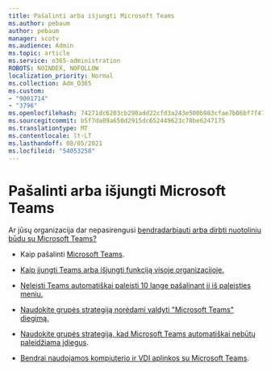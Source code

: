 ```yaml
---
title: Pašalinti arba išjungti Microsoft Teams
ms.author: pebaum
author: pebaum
manager: scotv
ms.audience: Admin
ms.topic: article
ms.service: o365-administration
ROBOTS: NOINDEX, NOFOLLOW
localization_priority: Normal
ms.collection: Adm_O365
ms.custom:
- "9001714"
- "3796"
ms.openlocfilehash: 74271dc6203cb290add22cfd3a243e500b983cfae7b06bf7f47e892b868ff4e7
ms.sourcegitcommit: b5f7da89a650d2915dc652449623c78be6247175
ms.translationtype: MT
ms.contentlocale: lt-LT
ms.lasthandoff: 08/05/2021
ms.locfileid: "54053258"
---
```

# <a name="remove-or-turn-off-microsoft-teams"></a>Pašalinti arba išjungti Microsoft Teams

Ar jūsų organizacija dar nepasirengusi [bendradarbiauti arba dirbti nuotoliniu būdu su Microsoft Teams?](https://products.office.com/microsoft-teams/group-chat-software?&OCID=AID2000955_SEM_WiLWtgAAAKcGoHNG:20200305184100:s&msclkid=cbe12a5675e41135662d7437325dbd9a&ef_id=WiLWtgAAAKcGoHNG:20200305184100:s)

- Kaip pašalinti [Microsoft Teams](https://support.office.com/article/Uninstall-Microsoft-Teams-3b159754-3c26-4952-abe7-57d27f5f4c81).

- [Kaip įjungti Teams arba išjungti funkciją visoje organizacijoje.](https://docs.microsoft.com/MicrosoftTeams/office-365-set-up)

- [Neleisti Teams automatiškai paleisti 10 lange pašalinant jį iš paleisties meniu.](https://support.microsoft.com/help/4026268/windows-10-change-startup-apps)

- [Naudokite grupės strategiją norėdami valdyti "Microsoft Teams" diegimą.](https://docs.microsoft.com/deployoffice/teams-install#use-group-policy-to-control-the-installation-of-microsoft-teams)

- [Naudokite grupės strategiją, kad Microsoft Teams automatiškai nebūtų paleidžiama įdiegus](https://docs.microsoft.com/deployoffice/teams-install#use-group-policy-to-prevent-microsoft-teams-from-starting-automatically-after-installation).

- [Bendrai naudojamos kompiuterio ir VDI aplinkos su Microsoft Teams](https://docs.microsoft.com/deployoffice/teams-install#shared-computer-and-vdi-environments-with-microsoft-teams).
